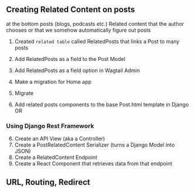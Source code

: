 ## Creating Related Content on posts

at the bottom posts (blogs, podcasts etc.) Related content that the author chooses or that we somehow automatically figure out posts


1. Created `related table` called RelatedPosts that links a Post to many posts
2. Add RelatedPosts as a field to the Post Model
3. Add RelatedPosts as a field option in Wagtail Admin
4. Make a migration for Home app
5. Migrate

6. Add related posts components to the base Post.html template in Django
OR

### Using Django Rest Framework
6. Create an API View (aka a Controller)
7. Create a PostRelatedContent Serializer (turns a Django Model into JSON)
8. Create a RelatedContent Endpoint
9. Create a React Component that retrieves data from that endpoint


## URL, Routing, Redirect
